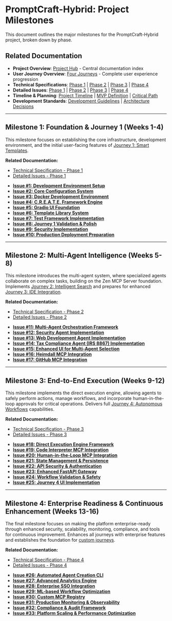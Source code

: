 # PromptCraft-Hybrid: Project Milestones

This document outlines the major milestones for the PromptCraft-Hybrid project, broken down by phase.

## Related Documentation

- **Project Overview**: [Project Hub](project_hub.md) - Central documentation index
- **User Journey Overview**: [Four Journeys](four_journeys.md) - Complete user experience progression
- **Technical Specifications**: [Phase 1](ts_1.md) | [Phase 2](ts_2.md) | [Phase 3](ts_3.md) | [Phase 4](ts_4.md)
- **Detailed Issues**: [Phase 1](phase-1-issues.md) | [Phase 2](phase-2-issues.md) | [Phase 3](phase-3-issues.md) | [Phase 4](phase-4-issues.md)
- **Timeline & Planning**: [Project Timeline](PC_Timeline.md) | [MVP Definition](PC_MVP.md) | [Critical Path](PC_Critical_Path.md)
- **Development Standards**: [Development Guidelines](development.md) | [Architecture Decisions](ADR.md)

---

## **Milestone 1: Foundation & Journey 1 (Weeks 1-4)**

This milestone focuses on establishing the core infrastructure, development environment, and the initial user-facing features of [Journey 1: Smart Templates](four_journeys.md#journey-1-smart-templates).

**Related Documentation:**
- [Technical Specification - Phase 1](ts_1.md)
- [Detailed Issues - Phase 1](phase-1-issues.md)

* **[Issue #1: Development Environment Setup](phase-1-issues.md#issue-1-development-environment-setup)**
* **[Issue #2: Core Configuration System](phase-1-issues.md#issue-2-core-configuration-system)**
* **[Issue #3: Docker Development Environment](phase-1-issues.md#issue-3-docker-development-environment)**
* **[Issue #4: C.R.E.A.T.E. Framework Engine](phase-1-issues.md#issue-4-create-framework-engine)**
* **[Issue #5: Gradio UI Foundation](phase-1-issues.md#issue-5-gradio-ui-foundation)**
* **[Issue #6: Template Library System](phase-1-issues.md#issue-6-template-library-system)**
* **[Issue #7: Test Framework Implementation](phase-1-issues.md#issue-7-test-framework-implementation)**
* **[Issue #8: Journey 1 Validation & Polish](phase-1-issues.md#issue-8-journey-1-validation--polish)**
* **[Issue #9: Security Implementation](phase-1-issues.md#issue-9-security-implementation)**
* **[Issue #10: Production Deployment Preparation](phase-1-issues.md#issue-10-production-deployment-preparation)**

---

## **Milestone 2: Multi-Agent Intelligence (Weeks 5-8)**

This milestone introduces the multi-agent system, where specialized agents collaborate on complex tasks, building on the Zen MCP Server foundation. Implements [Journey 2: Intelligent Search](four_journeys.md#journey-2-intelligent-search) and prepares for enhanced [Journey 3: IDE Integration](four_journeys.md#journey-3-ide-integration).

**Related Documentation:**
- [Technical Specification - Phase 2](ts_2.md)
- [Detailed Issues - Phase 2](phase-2-issues.md)

* **[Issue #11: Multi-Agent Orchestration Framework](phase-2-issues.md#issue-11-multi-agent-orchestration-framework)**
* **[Issue #12: Security Agent Implementation](phase-2-issues.md#issue-12-security-agent-implementation)**
* **[Issue #13: Web Development Agent Implementation](phase-2-issues.md#issue-13-web-development-agent-implementation)**
* **[Issue #14: Tax Compliance Agent (IRS 8867) Implementation](phase-2-issues.md#issue-14-tax-compliance-agent-irs-8867-implementation)**
* **[Issue #15: Enhanced UI for Multi-Agent Selection](phase-2-issues.md#issue-15-enhanced-ui-for-multi-agent-selection)**
* **[Issue #16: Heimdall MCP Integration](phase-2-issues.md#issue-16-heimdall-mcp-integration)**
* **[Issue #17: GitHub MCP Integration](phase-2-issues.md#issue-17-github-mcp-integration)**

---

## **Milestone 3: End-to-End Execution (Weeks 9-12)**

This milestone implements the direct execution engine, allowing agents to safely perform actions, manage workflows, and incorporate human-in-the-loop approvals for critical operations. Delivers full [Journey 4: Autonomous Workflows](four_journeys.md#journey-4-autonomous-workflows) capabilities.

**Related Documentation:**
- [Technical Specification - Phase 3](ts_3.md)
- [Detailed Issues - Phase 3](phase-3-issues.md)

* **[Issue #18: Direct Execution Engine Framework](phase-3-issues.md#issue-18-direct-execution-engine-framework)**
* **[Issue #19: Code Interpreter MCP Integration](phase-3-issues.md#issue-19-code-interpreter-mcp-integration)**
* **[Issue #20: Human-in-the-Loop MCP Integration](phase-3-issues.md#issue-20-human-in-the-loop-mcp-integration)**
* **[Issue #21: State Management & Persistence](phase-3-issues.md#issue-21-state-management--persistence)**
* **[Issue #22: API Security & Authentication](phase-3-issues.md#issue-22-api-security--authentication)**
* **[Issue #23: Enhanced FastAPI Gateway](phase-3-issues.md#issue-23-enhanced-fastapi-gateway)**
* **[Issue #24: Workflow Validation & Safety](phase-3-issues.md#issue-24-workflow-validation--safety)**
* **[Issue #25: Journey 4 UI Implementation](phase-3-issues.md#issue-25-journey-4-ui-implementation)**

---

## **Milestone 4: Enterprise Readiness & Continuous Enhancement (Weeks 13-16)**

The final milestone focuses on making the platform enterprise-ready through enhanced security, scalability, monitoring, compliance, and tools for continuous improvement. Enhances all journeys with enterprise features and establishes the foundation for [custom journeys](four_journeys.md#mix-and-match).

**Related Documentation:**
- [Technical Specification - Phase 4](ts_4.md)
- [Detailed Issues - Phase 4](phase-4-issues.md)

* **[Issue #26: Automated Agent Creation CLI](phase-4-issues.md#issue-26-automated-agent-creation-cli)**
* **[Issue #27: Advanced Analytics Engine](phase-4-issues.md#issue-27-advanced-analytics-engine)**
* **[Issue #28: Enterprise SSO Integration](phase-4-issues.md#issue-28-enterprise-sso-integration)**
* **[Issue #29: ML-based Workflow Optimization](phase-4-issues.md#issue-29-ml-based-workflow-optimization)**
* **[Issue #30: Custom MCP Registry](phase-4-issues.md#issue-30-custom-mcp-registry)**
* **[Issue #31: Production Monitoring & Observability](phase-4-issues.md#issue-31-production-monitoring--observability)**
* **[Issue #32: Compliance & Audit Framework](phase-4-issues.md#issue-32-compliance--audit-framework)**
* **[Issue #33: Platform Scaling & Performance Optimization](phase-4-issues.md#issue-33-platform-scaling--performance-optimization)**
